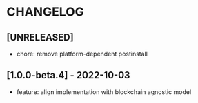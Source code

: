 # CHANGELOG

## [UNRELEASED]

- chore: remove platform-dependent postinstall

## [1.0.0-beta.4] - 2022-10-03

- feature: align implementation with blockchain agnostic model

